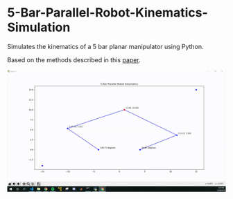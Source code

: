 # 5-Bar-Parallel-Robot-Kinematics-Simulation
Simulates the kinematics of a 5 bar planar manipulator using Python.

Based on the methods described in this [paper](https://www.researchgate.net/publication/271456154_A_method_for_optimal_kinematic_design_of_five-bar_planar_parallel_manipulators).

![](https://github.com/ddelago/5-Bar-Parallel-Robot-Kinematics-Simulation/blob/master/5-Bar-Inverse-Kinematics.gif)
